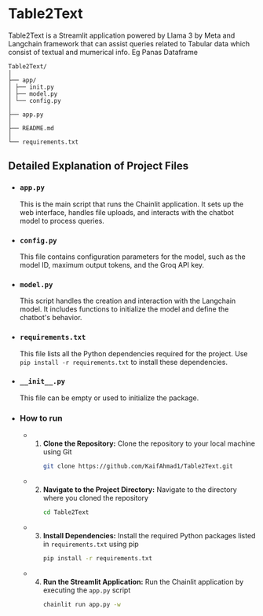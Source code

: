 # Table2Text
Table2Text is a Streamlit application powered by Llama 3 by Meta and Langchain framework that can assist queries related to Tabular data which consist of textual and mumerical info. Eg Panas Dataframe 
``` 
Table2Text/
│
├── app/
│ ├── init.py 
│ ├── model.py 
│ └── config.py 
│
├── app.py 
│
├── README.md 
│
└── requirements.txt 
``` 

## Detailed Explanation of Project Files

- ### **`app.py`**
  This is the main script that runs the Chainlit application. It sets up the web interface, handles file uploads, and interacts with the chatbot model to process queries.

- ### **`config.py`**
  This file contains configuration parameters for the model, such as the model ID, maximum output tokens, and the Groq API key.

- ### **`model.py`**
  This script handles the creation and interaction with the Langchain model. It includes functions to initialize the model and define the chatbot's behavior.

- ### **`requirements.txt`**
  This file lists all the Python dependencies required for the project. Use `pip install -r requirements.txt` to install these dependencies.

- ### **`__init__.py`**
  This file can be empty or used to initialize the package.


- ### **How to run**
  - 1. **Clone the Repository:** Clone the repository to your local machine using Git
         ``` sh
         git clone https://github.com/KaifAhmad1/Table2Text.git
         ```
  - 2. **Navigate to the Project Directory:** Navigate to the directory where you cloned the repository
         ``` sh
         cd Table2Text
         ```
  - 3. **Install Dependencies:** Install the required Python packages listed in `requirements.txt` using pip
         ``` sh
         pip install -r requirements.txt
         ```
  - 4. **Run the Streamlit Application:** Run the Chainlit application by executing the `app.py` script
        ``` sh
        chainlit run app.py -w
        ```

         

